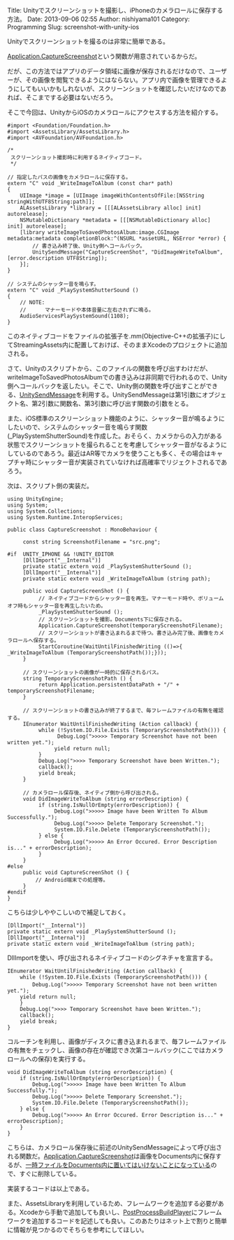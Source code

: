 Title: Unityでスクリーンショットを撮影し、iPhoneのカメラロールに保存する方法。
Date: 2013-09-06 02:55
Author: nishiyama101
Category: Programming
Slug: screenshot-with-unity-ios

Unityでスクリーンショットを撮るのは非常に簡単である。

[Application.CaptureScreenshot][]という関数が用意されているからだ。

だが、この方法ではアプリのデータ領域に画像が保存されるだけなので、ユーザーが、その画像を閲覧できるようにはならない。アプリ内で画像を管理できるようにしてもいいかもしれないが、スクリーンショットを確認したいだけなのであれば、そこまでする必要はないだろう。

そこで今回は、UnityからiOSのカメラロールにアクセスする方法を紹介する。

``` {.lang:objc .decode:true}
#import <Foundation/Foundation.h>
#import <AssetsLibrary/AssetsLibrary.h>
#import <AVFoundation/AVFoundation.h>

/* 
 スクリーンショット撮影時に利用するネイティブコード。
 */

// 指定したパスの画像をカメラロールに保存する。
extern "C" void _WriteImageToAlbum (const char* path)
{
    UIImage *image = [UIImage imageWithContentsOfFile:[NSString stringWithUTF8String:path]];
    ALAssetsLibrary *library = [[[ALAssetsLibrary alloc] init] autorelease];
    NSMutableDictionary *metadata = [[[NSMutableDictionary alloc] init] autorelease];
    [library writeImageToSavedPhotosAlbum:image.CGImage metadata:metadata completionBlock:^(NSURL *assetURL, NSError *error) {
        // 書き込み終了後、Unity側へコールバック。
        UnitySendMessage("CaptureScreenShot", "DidImageWriteToAlbum", [error.description UTF8String]);
    }];
}

// システムのシャッター音を鳴らす。
extern "C" void _PlaySystemShutterSound ()
{
    // NOTE:
    //      マナーモードや本体音量に左右されずに鳴る。
    AudioServicesPlaySystemSound(1108);
}
```

このネイティブコードをファイルの拡張子を.mm(Objective-C++の拡張子)にしてStreamingAssets内に配置しておけば、そのままXcodeのプロジェクトに追加される。

さて、Unityのスクリプトから、このファイルの関数を呼び出すわけだが、writeImageToSavedPhotosAlbumでの書き込みは非同期で行われるので、Unity側へコールバックを返したい。そこで、Unity側の関数を呼び出すことができる、[UnitySendMessage][]を利用する。UnitySendMessageは第1引数にオブジェクト名、第2引数に関数名、第3引数に呼び出す関数の引数をとる。

また、iOS標準のスクリーンショット機能のように、シャッター音が鳴るようにしたいので、システムのシャッター音を鳴らす関数(\_PlaySystemShutterSound)を作成した。おそらく、カメラからの入力がある状態でスクリーンショットを撮られることを考慮してシャッター音がなるようにしているのであろう。最近はAR等でカメラを使うことも多く、その場合はキャプチャ時にシャッター音が実装されていなければ高確率でリジェクトされるであろう。

次は、スクリプト側の実装だ。

``` {.lang:c# .decode:true title="CaptureScreenshot.cs"}
using UnityEngine;
using System;
using System.Collections;
using System.Runtime.InteropServices;

public class CaptureScreenshot : MonoBehaviour {

     const string ScreenshotFilename = "src.png";

#if  UNITY_IPHONE && !UNITY_EDITOR
     [DllImport("__Internal")]
     private static extern void _PlaySystemShutterSound ();
     [DllImport("__Internal")]
     private static extern void _WriteImageToAlbum (string path);

     public void CaptureScreenShot () {
          // ネイティブコードからシャッター音を再生。マナーモード時や、ボリュームオフ時もシャッター音を再生したいため。
          _PlaySystemShutterSound ();
          // スクリーンショットを撮影。Documents下に保存される。
          Application.CaptureScreenshot(temporaryScreenshotFilename);
          // スクリーンショットが書き込まれるまで待つ。書き込み完了後、画像をカメラロールへ保存する。
          StartCoroutine(WaitUntilFinishedWriting (()=>{ _WriteImageToAlbum (TemporaryScreenshotPath());}));
     }

     // スクリーンショットの画像が一時的に保存されるパス。
     string TemporaryScreenshotPath () {
          return Application.persistentDataPath + "/" + temporaryScreenshotFilename;
     }

     // スクリーンショットの書き込みが終了するまで、毎フレームファイルの有無を確認する。
     IEnumerator WaitUntilFinishedWriting (Action callback) {
          while (!System.IO.File.Exists (TemporaryScreenshotPath())) {
                Debug.Log(">>>>> Temporary Screenshot have not been written yet.");
               yield return null;
          }
          Debug.Log(">>>> Temporary Screenshot have been Written.");
          callback();
          yield break;
     }

     // カメラロール保存後、ネイティブ側から呼び出される。
     void DidImageWriteToAlbum (string errorDescription) {
          if (string.IsNullOrEmpty(errorDescription)) {
               Debug.Log(">>>>> Image have been Written To Album Successfully.");
               Debug.Log(">>>>> Delete Temporary Screenshot.");
               System.IO.File.Delete (TemporaryScreenshotPath());
          } else {
               Debug.Log(">>>>> An Error Occured. Error Description is..." + errorDescription);
          }
     }
#else
     public void CaptureScreenShot () {
         // Android端末での処理等。
     }
#endif
}
```

こちらは少しややこしいので補足しておく。

``` {.lang:c# .decode:true}
[DllImport("__Internal")]
private static extern void _PlaySystemShutterSound ();
[DllImport("__Internal")]
private static extern void _WriteImageToAlbum (string path);
```

DllImportを使い、呼び出されるネイティブコードのシグネチャを宣言する。

``` {.lang:c# .decode:true}
IEnumerator WaitUntilFinishedWriting (Action callback) {
    while (!System.IO.File.Exists (TemporaryScreenshotPath())) {
        Debug.Log(">>>>> Temporary Screenshot have not been written　yet.");
    yield return null;
    }
    Debug.Log(">>>> Temporary Screenshot have been Written.");
    callback();
    yield break;
}
```

コルーチンを利用し、画像がディスクに書き込まれるまで、毎フレームファイルの有無をチェックし、画像の存在が確認でき次第コールバック(ここではカメラロールへの保存)を実行する。

``` {.lang:c# .decode:true}
void DidImageWriteToAlbum (string errorDescription) {
    if (string.IsNullOrEmpty(errorDescription)) {
        Debug.Log(">>>>> Image have been Written To Album Successfully.");
        Debug.Log(">>>>> Delete Temporary Screenshot.");
        System.IO.File.Delete (TemporaryScreenshotPath());
    } else {
        Debug.Log(">>>>> An Error Occured. Error Description is..." + errorDescription);
    }
}
```

こちらは、カメラロール保存後に前述のUnitySendMessageによって呼び出される関数だ。[Application.CaptureScreenshot][]は画像をDocuments内に保存するが、[一時ファイルをDocuments内に置いてはいけないことになっている][]ので、すぐに削除している。

実装するコードは以上である。

また、AssetsLibraryを利用しているため、フレームワークを追加する必要がある。Xcodeから手動で追加しても良いし、[PostProcessBuildPlayer][]にフレームワークを追加するコードを記述しても良い。このあたりはネット上で割りと簡単に情報が見つかるのでそちらを参考にしてほしい。

  [Application.CaptureScreenshot]: http://docs.unity3d.com/Documentation/ScriptReference/Application.CaptureScreenshot.html
  [UnitySendMessage]: docs.unity3d.com/Documentation/Manual/PluginsForIOS.html
  [一時ファイルをDocuments内に置いてはいけないことになっている]: https://developer.apple.com/jp/devcenter/ios/library/documentation/FileSystemProgrammingGuide.pdf
  [PostProcessBuildPlayer]: http://docs.unity3d.com/Documentation/Manual/BuildPlayerPipeline.html
